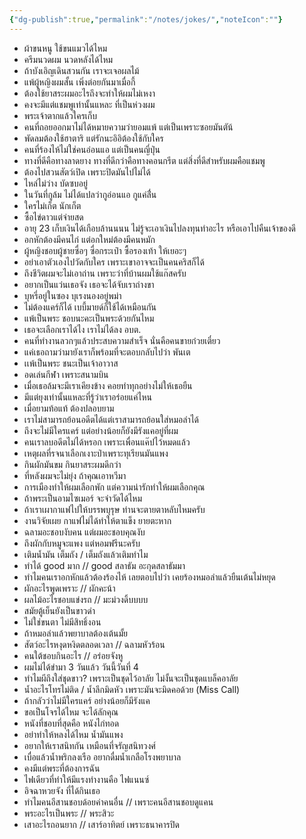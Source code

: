 ```yaml
---
{"dg-publish":true,"permalink":"/notes/jokes/","noteIcon":""}
---
```


- ผ้าขนหนู ใช้ขนแมวได้ไหม
- ครีมนวดผม นวดหลังได้ไหม
- ถ้าบังเอิญเดินสวนกัน เราจะเจอผลไม้
- แพ้ผู้หญิงผมสั้น เพิ่งต่อยกันมาเมื่อกี้
- ต้องใช้ยาสระผมอะไรถึงจะทำให้ผมไม่เหงา
- คงจะมีแต่แชมพูเท่านั้นแหละ ที่เป็นห่วงผม
- พระเจ้าตากแล้วใครเก็บ
- คนที่ถอยออกมาไม่ได้หมายความว่ายอมแพ้ แต่เป็นเพราะซอยมันตัน้
- พัดลมต้องใช้ฮาตาริ แต่รักนะอิอิต้องใช้กับใคร
- คนที่ร้องไห้ไม่ใช่คนอ่อนแอ แต่เป็นคนญี่ปุ่น
- ทางที่ดีคือทางลาดยาง ทางที่ดีกว่าคือทางคอนกรีต แต่สิ่งที่ดีสำหรับผมคือแชมพู
- ต้องไปสวนสัตว์เปิด เพราะปิดมันไปไม่ได้
- ไหล่ไม่ว่าง บัดซบอยู่
- ในวันที่กูล้ม ไม่ได้แปลว่ากูอ่อนแอ กูแค่ลื่่น
- ใครไม่เก็ต นักเก็ต
- ซื้อไข่ดาวแต่จ่ายสด
- อายุ 23 เก็บเงินได้เกือบล้านนนน ไม่รู้จะเอาเงินไปลงทุนทำอะไร หรือเอาไปคืนเจ้าของดี
- อกหักต้องมีคนไก่ แต่อกใหม่ต้องมีคนหมัก
- ผู้หญิงชอบผู้ชายซื่อๆ ซื่อกระเป๋า ซื้อรองเท้า ให้เยอะๆ
- อย่าเอาตัวเองไปวัดกับใคร เพราะเขาอาจจะเป็นคนคริสก็ได้
- ถึงชีวิตผมจะไม่เอาถ่าน เพราะว่าที่บ้านผมใช้แก๊สครับ
- อยากเป็นแว่นเธอจัง เธอจะได้จับเราถ่างขา
- บุหรี่อยู่ในซอง บุเรงนองอยู่พม่า
- ไม่ต้องแคร์ก็ได้ เบบี้มายด์ก็ใช้ได้เหมือนกัน
- แพ้เป็นพระ ชอบนะคะเป็นพระด้วยกันไหม
- เธอจะเลือกเราได้ไง เราไม่ได้ลง อบต.
- คนที่ทํางานลวกๆแล้วประสบความสำเร็จ นั่นคือคนขายก๋วยเตี๋ยว
- แค่เธอถามว่ามายังเราก็พร้อมที่จะตอบกลับไปว่า พันเต
- เเพ้เป็นพระ ชนะเป็นเจ้าอาวาส
- อดเล่นกีฬา เพราะสนามบิน
- เมื่อเธอล้มจะมีเราเคียงข้าง คอยทำทุกอย่างไม่ให้เธอยืน
- มีแต่ยุงเท่านั้นแหละที่รู้ว่าเราอร่อยแค่ไหน
- เมื่อยามท้อแท้ ต้องปลอบยาม
- เราไม่สามารถย้อนอดีตได้แต่เราสามารถย้อนใส่หมอลำได้
- ถึงจะไม่มีใครแคร์ แต่อย่างน้อยก็ยังมีรังแคอยู่ที่ผม
- คนเราลบอดีตไม่ได้หรอก เพราะเพื่อนแค๊ปไว้หมดแล้ว
- เหตุผลที่รจนาเลือกเงาะป่าเพราะทุเรียนมันแพง
- กินผักมันขม กินยาสระผมดีกว่า
- ที่หลังผมจะไม่ยุ่ง ถ้าคุณเอาหวีมา
- การเมืองทำให้ผมเลือกพัก แต่ความน่ารักทำให้ผมเลือกคุณ
- ถ้าพระเป็นอามไซเมอร์ จะจำวัดได้ไหม
- ถ้าเราเผากาแฟไปให้บรรพบุรุษ ท่านจะตายตาหลับไหมครับ
- งานวิจัยเผย กาแฟไม่ได้ทำให้ตาแข็ง ยายตะหาก
- ฉลามอะชอบงับคน แต่ผมอะชอบคุณงับ
- ถึงผักกับหมูจะแพง แต่หอมฟรีนะครับ
- เติมน้ำมัน เต็มถัง / เต็มถังแล้วเติมทำไม
- ทำได้ good มาก // good สลาธัม อะกุดสลาธัมมา
- ทำไมคนเราอกหักแล้วต้องร้องไห้ เลยตอบไปว่า เคยร้องหมอลำแล้วยืนเต้นไม่หยุด
- ผักอะไรพูดเพราะ // ผักคะน้า
- ผลไม้อะไรชอบแข่งรถ // มะม่วงดิ้บบบบ
- สมัยตู้เย็นยังเป็นขาวดำ
- ไม่ใช่ขนตา ไม่มีสิทธิ์งอน
- ถ้าหมอลำแล้วพยาบาลต้องเต้นมั้ย
- สัตว์อะไรหงุดหงิดตลอดเวลา // ฉลามหัวร้อน
- คนใต้ชอบกินอะไร // อร่อยจังหู
- ผมไม่ได้ขำมา 3 วันแล้ว วันนี้วันที่ 4
- ทำไมผีถึงใส่ชุดขาว? เพราะเป็นชุดไว้อาลัย ไม่งั้นจะเป็นชุดแบล็คอาลัย
- น้ำอะไรโทรไม่ติด / น้ำลึกมิดหัว เพราะมันจะมิดคอด้วย (Miss Call)
- ถ้ากลัวว่าไม่มีใครแคร์ อย่างน้อยก็มีรังแค
- ขอเป็นโจรได้ไหม จะได้ลักคุณ
- หนังที่ชอบที่สุดคือ หนังไก่ทอด
- อย่าทำให้หลงได้ไหม น้ำมันแพง
- อยากให้เราสนิทกัน เหมือนที่จรัญสนิทวงศ์
- เบื่อแล้วน้ำพริกลงเรือ อยากดื่มน้ำเกลือโรงพยาบาล
- คงมีแต่พระที่ต้องการฉัน
- ไฟเดียวที่ทำให้มีแรงทำงานคือ ไฟแนนซ์
- อิจฉาหวยจัง ที่ได้กินเธอ
- ทำไมคนอีสานชอบด้อยค่าคนอื่น // เพราะคนอีสานชอบดูแคน
- พระอะไรเป็นพระ // พระสิวะ
- เสาอะไรถอนยาก // เสาร์อาทิตย์ เพราะธนาคารปิด